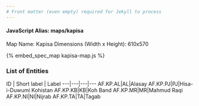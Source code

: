 ```yaml
---
# Front matter (even empty) required for Jekyll to process
---
```


#### JavaScript Alias: maps/kapisa

Map Name: Kapisa
Dimensions (Width x Height): 610x570



{% embed_spec_map kapisa-map.js %}

### List of Entities

ID | Short label | Label
---|---|---|---
AF.KP.AL|AL|Alasay
AF.KP.PJ|PJ|Hisa-i-Duwumi Kohistan
AF.KP.KB|KB|Koh Band
AF.KP.MR|MR|Mahmud Raqi
AF.KP.NI|NI|Nijrab
AF.KP.TA|TA|Tagab